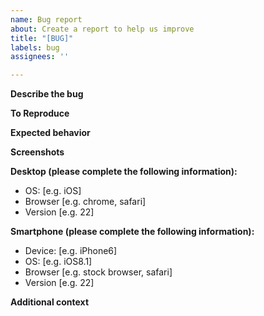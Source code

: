 ```yaml
---
name: Bug report
about: Create a report to help us improve
title: "[BUG]"
labels: bug
assignees: ''

---
```


**Describe the bug**
<!--A clear and concise description of what the bug is.-->

**To Reproduce**
<!--Steps to reproduce the behavior-->

**Expected behavior**
<!--A clear and concise description of what you expected to happen.-->

**Screenshots**
<!--If applicable, add screenshots to help explain your problem.-->

**Desktop (please complete the following information):**
 - OS: [e.g. iOS]
 - Browser [e.g. chrome, safari]
 - Version [e.g. 22]

**Smartphone (please complete the following information):**
 - Device: [e.g. iPhone6]
 - OS: [e.g. iOS8.1]
 - Browser [e.g. stock browser, safari]
 - Version [e.g. 22]

**Additional context**
<!--Add any other context about the problem here.-->
